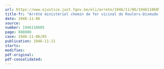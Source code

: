 ```yaml
---
url: https://www.ejustice.just.fgov.be/eli/arrete/1946/11/06/1946110605/justel
title-fr: "Arrêté ministériel chemin de fer vicinal de Roulers-Dixmude-Bikschote. - Modifications au tableau des distances"
date: 1946-11-06
source:
number: 1946110605
page: 888888
case: 1946-11-06/05
publication: 1946-11-11
starts:
modifies:
pdf-original:
pdf-consolidated:
---
```



